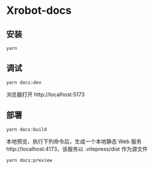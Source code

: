 # Xrobot-docs

## 安装

``` shell
yarn
```

## 调试

```shell
yarn docs:dev
```
浏览器打开 http://localhost:5173

## 部署

```shell
yarn docs:build
```

本地预览，执行下列命令后，生成一个本地静态 Web 服务 http://localhost:4173，该服务以 .vitepress/dist 作为源文件
```shell
yarn docs:preview
```

